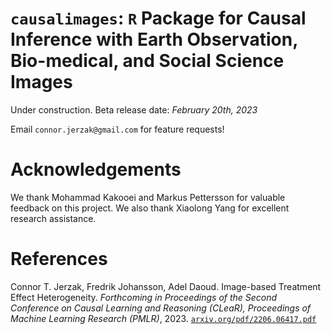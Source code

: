# `causalimages`: `R` Package for Causal Inference with Earth Observation, Bio-medical, and Social Science Images 

Under construction. Beta release date: *February 20th, 2023*

Email `connor.jerzak@gmail.com` for feature requests!

# Acknowledgements
We thank Mohammad Kakooei and Markus Pettersson for valuable feedback on this project. We also thank Xiaolong Yang for excellent research assistance.

# References
Connor T. Jerzak, Fredrik Johansson, Adel Daoud. Image-based Treatment Effect Heterogeneity. *Forthcoming in Proceedings of the Second Conference on Causal Learning and Reasoning (CLeaR), Proceedings of Machine Learning Research (PMLR)*, 2023. [`arxiv.org/pdf/2206.06417.pdf`](https://arxiv.org/pdf/2206.06417.pdf)
